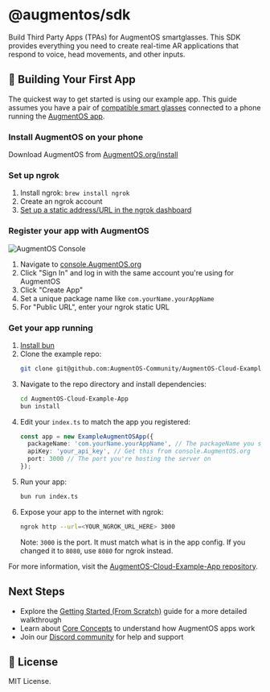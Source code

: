 # @augmentos/sdk

Build Third Party Apps (TPAs) for AugmentOS smartglasses. This SDK provides everything you need to create real-time AR applications that respond to voice, head movements, and other inputs.

## 🚀 Building Your First App

The quickest way to get started is using our example app. This guide assumes you have a pair of [compatible smart glasses](https://augmentos.org/glasses) connected to a phone running the [AugmentOS app](https://augmentos.org/install).

### Install AugmentOS on your phone

Download AugmentOS from [AugmentOS.org/install](https://AugmentOS.org/install)

### Set up ngrok

1. Install ngrok: `brew install ngrok`
2. Create an ngrok account
3. [Set up a static address/URL in the ngrok dashboard](https://dashboard.ngrok.com/)

### Register your app with AugmentOS

![AugmentOS Console](https://github.com/user-attachments/assets/36192c2b-e1ba-423b-90de-47ff8cd91318)

1. Navigate to [console.AugmentOS.org](https://console.AugmentOS.org/)
2. Click "Sign In" and log in with the same account you're using for AugmentOS
3. Click "Create App"
4. Set a unique package name like `com.yourName.yourAppName`
5. For "Public URL", enter your ngrok static URL

### Get your app running

1. [Install bun](https://bun.sh/docs/installation)
2. Clone the example repo: 
   ```bash
   git clone git@github.com:AugmentOS-Community/AugmentOS-Cloud-Example-App.git
   ```
3. Navigate to the repo directory and install dependencies:
    ```bash
    cd AugmentOS-Cloud-Example-App
    bun install
    ```
4. Edit your `index.ts` to match the app you registered:
   ```typescript
   const app = new ExampleAugmentOSApp({
     packageName: 'com.yourName.yourAppName', // The packageName you specified on console.AugmentOS.org
     apiKey: 'your_api_key', // Get this from console.AugmentOS.org
     port: 3000 // The port you're hosting the server on
   });
   ```
5. Run your app:
   ```bash
   bun run index.ts
   ```
6. Expose your app to the internet with ngrok:
   ```bash
   ngrok http --url=<YOUR_NGROK_URL_HERE> 3000
   ```
   Note: `3000` is the port. It must match what is in the app config. If you changed it to `8080`, use `8080` for ngrok instead.

For more information, visit the [AugmentOS-Cloud-Example-App repository](https://github.com/AugmentOS-Community/AugmentOS-Cloud-Example-App).

## Next Steps

- Explore the [Getting Started (From Scratch)](getting-started) guide for a more detailed walkthrough
- Learn about [Core Concepts](core-concepts) to understand how AugmentOS apps work
- Join our [Discord community](https://discord.gg/5ukNvkEAqT) for help and support

## 📄 License

MIT License.